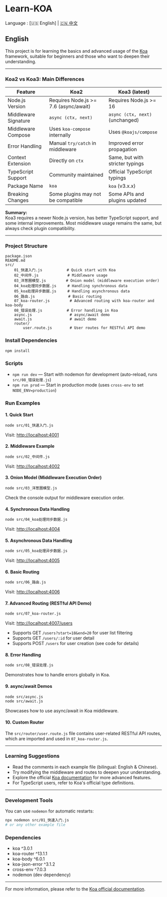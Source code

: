 # Learn-KOA

Language : [🇺🇸 English] | [🇨🇳 中文](./README.zh-CN.md)

## English

This project is for learning the basics and advanced usage of the [Koa](https://koajs.com/) framework, suitable for beginners and those who want to deepen their understanding.

---

### Koa2 vs Koa3: Main Differences

| Feature              | Koa2                                  | Koa3 (latest)                   |
| -------------------- | ------------------------------------- | ------------------------------- |
| Node.js Version      | Requires Node.js >= 7.6 (async/await) | Requires Node.js >= 16          |
| Middleware Signature | `async (ctx, next)`                   | `async (ctx, next)` (unchanged) |
| Middleware Compose   | Uses `koa-compose` internally         | Uses `@koajs/compose`           |
| Error Handling       | Manual `try/catch` in middleware      | Improved error propagation      |
| Context Extension    | Directly on `ctx`                     | Same, but with stricter typings |
| TypeScript Support   | Community maintained                  | Official TypeScript typings     |
| Package Name         | `koa`                                 | `koa` (v3.x.x)                  |
| Breaking Changes     | Some plugins may not be compatible    | Some APIs and plugins updated   |

**Summary:**  
Koa3 requires a newer Node.js version, has better TypeScript support, and some internal improvements. Most middleware usage remains the same, but always check plugin compatibility.

---

### Project Structure

```
package.json
README.md
src/
    01_快速入门.js           # Quick start with Koa
    02_中间件.js             # Middleware usage
    03_洋葱圈模型.js         # Onion model (middleware execution order)
    04_koa处理同步数据.js     # Handling synchronous data
    05_koa处理异步数据.js     # Handling asynchronous data
    06_路由.js               # Basic routing
    07_koa-router.js         # Advanced routing with koa-router and koa-body
    08_错误处理.js           # Error handling in Koa
    async.js                 # async/await demo
    await.js                 # await demo
    router/
        user.route.js        # User routes for RESTful API demo
```

### Install Dependencies

```bash
npm install
```

### Scripts

- `npm run dev` — Start with nodemon for development (auto-reload, runs `src/08_错误处理.js`)
- `npm run prod` — Start in production mode (uses `cross-env` to set `NODE_ENV=production`)

### Run Examples

#### 1. Quick Start

```bash
node src/01_快速入门.js
```

Visit: [http://localhost:4001](http://localhost:4001)

#### 2. Middleware Example

```bash
node src/02_中间件.js
```

Visit: [http://localhost:4002](http://localhost:4002)

#### 3. Onion Model (Middleware Execution Order)

```bash
node src/03_洋葱圈模型.js
```

Check the console output for middleware execution order.

#### 4. Synchronous Data Handling

```bash
node src/04_koa处理同步数据.js
```

Visit: [http://localhost:4004](http://localhost:4004)

#### 5. Asynchronous Data Handling

```bash
node src/05_koa处理异步数据.js
```

Visit: [http://localhost:4005](http://localhost:4005)

#### 6. Basic Routing

```bash
node src/06_路由.js
```

Visit: [http://localhost:4006](http://localhost:4006)

#### 7. Advanced Routing (RESTful API Demo)

```bash
node src/07_koa-router.js
```

Visit: [http://localhost:4007/users](http://localhost:4007/users)

- Supports GET `/users?start=18&end=20` for user list filtering
- Supports GET `/users/:id` for user detail
- Supports POST `/users` for user creation (see code for details)

#### 8. Error Handling

```bash
node src/08_错误处理.js
```

Demonstrates how to handle errors globally in Koa.

#### 9. async/await Demos

```bash
node src/async.js
node src/await.js
```

Showcases how to use async/await in Koa middleware.

#### 10. Custom Router

The `src/router/user.route.js` file contains user-related RESTful API routes, which are imported and used in `07_koa-router.js`.

---

### Learning Suggestions

- Read the comments in each example file (bilingual: English & Chinese).
- Try modifying the middleware and routes to deepen your understanding.
- Explore the official [Koa documentation](https://koajs.com/) for more advanced features.
- For TypeScript users, refer to Koa's official type definitions.

---

### Development Tools

You can use `nodemon` for automatic restarts:

```bash
npx nodemon src/01_快速入门.js
# or any other example file
```

### Dependencies

- koa ^3.0.1
- koa-router ^13.1.1
- koa-body ^6.0.1
- koa-json-error ^3.1.2
- cross-env ^7.0.3
- nodemon (dev dependency)

---

For more information, please refer to the [Koa official documentation](https://koajs.com/).
